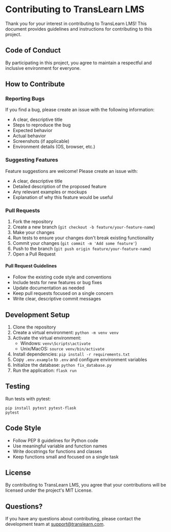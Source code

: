 # Contributing to TransLearn LMS

Thank you for your interest in contributing to TransLearn LMS! This document provides guidelines and instructions for contributing to this project.

## Code of Conduct

By participating in this project, you agree to maintain a respectful and inclusive environment for everyone.

## How to Contribute

### Reporting Bugs

If you find a bug, please create an issue with the following information:

- A clear, descriptive title
- Steps to reproduce the bug
- Expected behavior
- Actual behavior
- Screenshots (if applicable)
- Environment details (OS, browser, etc.)

### Suggesting Features

Feature suggestions are welcome! Please create an issue with:

- A clear, descriptive title
- Detailed description of the proposed feature
- Any relevant examples or mockups
- Explanation of why this feature would be useful

### Pull Requests

1. Fork the repository
2. Create a new branch (`git checkout -b feature/your-feature-name`)
3. Make your changes
4. Run tests to ensure your changes don't break existing functionality
5. Commit your changes (`git commit -m 'Add some feature'`)
6. Push to the branch (`git push origin feature/your-feature-name`)
7. Open a Pull Request

#### Pull Request Guidelines

- Follow the existing code style and conventions
- Include tests for new features or bug fixes
- Update documentation as needed
- Keep pull requests focused on a single concern
- Write clear, descriptive commit messages

## Development Setup

1. Clone the repository
2. Create a virtual environment: `python -m venv venv`
3. Activate the virtual environment:
   - Windows: `venv\Scripts\activate`
   - Unix/MacOS: `source venv/bin/activate`
4. Install dependencies: `pip install -r requirements.txt`
5. Copy `.env.example` to `.env` and configure environment variables
6. Initialize the database: `python fix_database.py`
7. Run the application: `flask run`

## Testing

Run tests with pytest:

```
pip install pytest pytest-flask
pytest
```

## Code Style

- Follow PEP 8 guidelines for Python code
- Use meaningful variable and function names
- Write docstrings for functions and classes
- Keep functions small and focused on a single task

## License

By contributing to TransLearn LMS, you agree that your contributions will be licensed under the project's MIT License.

## Questions?

If you have any questions about contributing, please contact the development team at support@translearn.com.